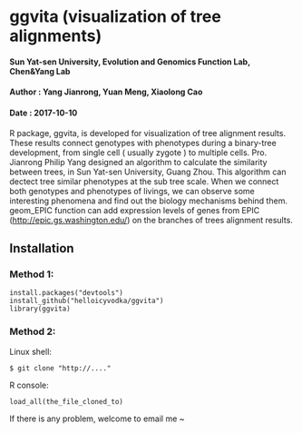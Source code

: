 
# ggvita (visualization of tree alignments)

#### Sun Yat-sen University, Evolution and Genomics Function Lab, Chen&Yang Lab
#### Author : Yang Jianrong, Yuan Meng, Xiaolong Cao
#### Date : 2017-10-10


R package, ggvita, is developed for visualization of tree alignment results. These results connect genotypes with phenotypes during a binary-tree development, from single cell ( usually zygote ) to multiple cells. Pro. Jianrong Philip Yang designed an algorithm to calculate the similarity between trees, in Sun Yat-sen University, Guang Zhou. This algorithm can dectect tree similar phenotypes at the sub tree scale. When we connect both genotypes and phenotypes of livings, we can observe some interesting phenomena and find out the biology mechanisms behind them. geom_EPIC function can add expression levels of genes from EPIC (http://epic.gs.washington.edu/) on the branches of trees alignment results.


## Installation


### Method 1:

```
install.packages("devtools")  
install_github("helloicyvodka/ggvita")  
library(ggvita)  
```

### Method 2:

Linux shell:
```
$ git clone "http://...."  
```
R console:
```
load_all(the_file_cloned_to)  
```



If there is any problem, welcome to email me ~   
